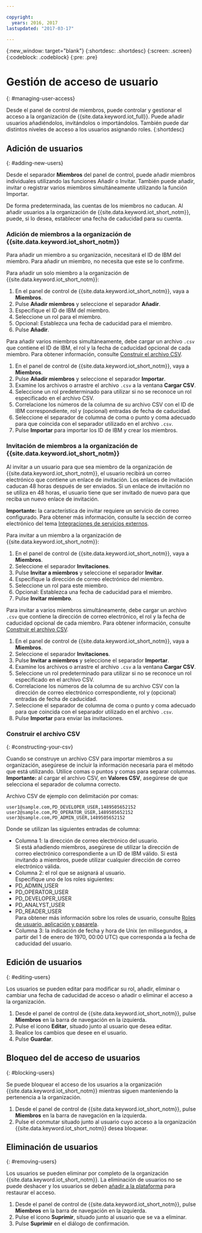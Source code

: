 ```yaml
---

copyright:
  years: 2016, 2017
lastupdated: "2017-03-17"

---
```


{:new_window: target="blank"}
{:shortdesc: .shortdesc}
{:screen: .screen}
{:codeblock: .codeblock}
{:pre: .pre}

# Gestión de acceso de usuario
{: #managing-user-access}

Desde el panel de control de miembros, puede controlar y gestionar el acceso a la organización de {{site.data.keyword.iot_full}}. Puede añadir usuarios añadiéndolos, invitándolos<!--, registering--> o importándolos. También puede dar distintos niveles de acceso a los usuarios asignando roles.
{:shortdesc}

## Adición de usuarios
{: #adding-new-users}

Desde el separador **Miembros** del panel de control, puede añadir miembros individuales utilizando las funciones <!--Add, Invite, or Register--> Añadir o Invitar. También puede <!--add, invite, or register-->añadir, invitar o registrar varios miembros simultáneamente utilizando la función Importar.

De forma predeterminada, las cuentas de los miembros no caducan. Al añadir usuarios a la organización de {{site.data.keyword.iot_short_notm}}, puede, si lo desea, establecer una fecha de caducidad para su cuenta.

### Adición de miembros a la organización de {{site.data.keyword.iot_short_notm}}

Para añadir un miembro a su organización, necesitará el ID de IBM del miembro. Para añadir un miembro, no necesita que este se lo confirme.

Para añadir un solo miembro a la organización de {{site.data.keyword.iot_short_notm}}:
1. En el panel de control de {{site.data.keyword.iot_short_notm}}, vaya a **Miembros**.
2. Pulse **Añadir miembros** y seleccione el separador **Añadir**.
3. Especifique el ID de IBM del miembro.
4. Seleccione un rol para el miembro.
5. Opcional: Establezca una fecha de caducidad para el miembro.
6. Pulse **Añadir**.

Para añadir varios miembros simultáneamente, debe cargar un archivo `.csv` que contiene el ID de IBM, el rol y la fecha de caducidad opcional de cada miembro. Para obtener información, consulte [Construir el archivo CSV](#constructing-your-csv).
1. En el panel de control de {{site.data.keyword.iot_short_notm}}, vaya a **Miembros**.
2. Pulse **Añadir miembros** y seleccione el separador **Importar**.
3. Examine los archivos o arrastre el archivo `.csv` a la ventana **Cargar CSV**.
4. Seleccione un rol predeterminado para utilizar si no se reconoce un rol especificado en el archivo CSV.
5. Correlacione los números de la columna de su archivo CSV con el ID de IBM correspondiente, rol y (opcional) entradas de fecha de caducidad.
6. Seleccione el separador de columna de coma o punto y coma adecuado para que coincida con el separador utilizado en el archivo `.csv`.
7. Pulse **Importar** para importar los ID de IBM y crear los miembros.


### Invitación de miembros a la organización de {{site.data.keyword.iot_short_notm}}

Al invitar a un usuario para que sea miembro de la organización de {{site.data.keyword.iot_short_notm}}, el usuario recibirá un correo electrónico que contiene un enlace de invitación. Los enlaces de invitación caducan 48 horas después de ser enviados. Si un enlace de invitación no se utiliza en 48 horas, el usuario tiene que ser invitado de nuevo para que reciba un nuevo enlace de invitación.

**Importante:** la característica de invitar requiere un servicio de correo configurado. Para obtener más información, consulte la sección de correo electrónico del tema [Integraciones de servicios externos](reference/extensions/index.html#email).

Para invitar a un miembro a la organización de {{site.data.keyword.iot_short_notm}}:
1. En el panel de control de {{site.data.keyword.iot_short_notm}}, vaya a **Miembros**.
2. Seleccione el separador **Invitaciones**.
2. Pulse **Invitar a miembros** y seleccione el separador **Invitar**.
3. Especifique la dirección de correo electrónico del miembro.
4. Seleccione un rol para este miembro.
5. Opcional: Establezca una fecha de caducidad para el miembro.
6. Pulse **Invitar miembro**.

Para invitar a varios miembros simultáneamente, debe cargar un archivo `.csv` que contiene la dirección de correo electrónico, el rol y la fecha de caducidad opcional de cada miembro. Para obtener información, consulte [Construir el archivo CSV](#constructing-your-csv).
1. En el panel de control de {{site.data.keyword.iot_short_notm}}, vaya a **Miembros**.
2. Seleccione el separador **Invitaciones**.
2. Pulse **Invitar a miembros** y seleccione el separador **Importar**.
3. Examine los archivos o arrastre el archivo `.csv` a la ventana **Cargar CSV**.
4. Seleccione un rol predeterminado para utilizar si no se reconoce un rol especificado en el archivo CSV.
5. Correlacione los números de la columna de su archivo CSV con la dirección de correo electrónico correspondiente, rol y (opcional) entradas de fecha de caducidad.
6. Seleccione el separador de columna de coma o punto y coma adecuado para que coincida con el separador utilizado en el archivo `.csv`.
7. Pulse **Importar** para enviar las invitaciones.

<!-- ### Registering a member with your {{site.data.keyword.iot_short_notm}} organization

If your organization is using {{site.data.keyword.Bluemix_notm}} {{site.data.keyword.ssoshort}}, you can add individual members to your organization by registering them, which does not require an IBMid.

To register a member with your {{site.data.keyword.iot_short_notm}} organization:
1. In the {{site.data.keyword.iot_short_notm}} dashboard, go to **Members**.
2. Select the **Invitations** tab.
2. Click **Invite Members** and select **Invite**.
3. Enter the email address of the member.
4. Select a role for this member.
5. Enter the subject, realm name, and issuer.
   **Important:** Ensure that the `Subject`, `Realm Name`, and `Issuer` fields comply with the OpenID Connect recommendations and standards. For more information, see the [OpenID Connect ![External link icon](../../icons/launch-glyph.svg "External link icon")](http://openid.net/connect/){: new_window} website.
6. Optional: Set an expiry date for the member.
7. Click **Register Member**.

To register multiple members simultaneously, you must upload a CSV (`.csv`) file that contains the email address, role, subject, realm name, issuer, and the optional expiry date of each member.
1. In the {{site.data.keyword.iot_short_notm}} dashboard, go to **Access**.
2. Click **Add Member** and select **Import**.
3. Click **Bulk Register**.
4. Select a default role and ensure that the column numbers on your CSV file match the column numbers in the CSV settings.
5. Ensure the column separator in your CSV file matches the column separator in the CSV settings.
6. Click **Browse your files** or drag the CSV file into the **Upload CSV** window. -->

### Construir el archivo CSV
{: #constructing-your-csv}

Cuando se construye un archivo CSV para importar miembros a su organización, asegúrese de incluir la información necesaria para el método que está utilizando. Utilice comas o puntos y comas para separar columnas.  
**Importante:** al cargar el archivo CSV, en **Valores CSV**, asegúrese de que selecciona el separador de columna correcto.

Archivo CSV de ejemplo con delimitación por comas:  
```
user1@sample.com,PD_DEVELOPER_USER,1489505652152
user2@sample.com,PD_OPERATOR_USER,1489505652152
user3@sample.com,PD_ADMIN_USER,1489505652152
```

Donde se utilizan las siguientes entradas de columna:  
- Columna 1: la dirección de correo electrónico del usuario.  
Si está añadiendo miembros, asegúrese de utilizar la dirección de correo electrónico correspondiente a un ID de IBM válido. Si está invitando a miembros, puede utilizar cualquier dirección de correo electrónico válida.
- Columna 2: el rol que se asignará al usuario.  
Especifique uno de los roles siguientes:
 - PD_ADMIN_USER
 - PD_OPERATOR_USER
 - PD_DEVELOPER_USER
 - PD_ANALYST_USER
 - PD_READER_USER  
 Para obtener más información sobre los roles de usuario, consulte [Roles de usuario, aplicación y pasarela](roles_index.html#user_roles).
- Columna 3: la indicación de fecha y hora de Unix (en milisegundos, a partir del 1 de enero de 1970, 00:00 UTC) que corresponda a la fecha de caducidad del usuario.

## Edición de usuarios
{: #editing-users}

Los usuarios se pueden editar para modificar su rol, añadir, eliminar o cambiar una fecha de caducidad de acceso o añadir o eliminar el acceso a la organización.

1. Desde el panel de control de {{site.data.keyword.iot_short_notm}}, pulse **Miembros** en la barra de navegación en la izquierda.
2. Pulse el icono **Editar**, situado junto al usuario que desea editar.
3. Realice los cambios que desee en el usuario.
4. Pulse **Guardar**.

## Bloqueo del de acceso de usuarios
{: #blocking-users}

Se puede bloquear el acceso de los usuarios a la organización {{site.data.keyword.iot_short_notm}} mientras siguen manteniendo la pertenencia a la organización.

1. Desde el panel de control de {{site.data.keyword.iot_short_notm}}, pulse **Miembros** en la barra de navegación en la izquierda.
2. Pulse el conmutar situado junto al usuario cuyo acceso a la organización {{site.data.keyword.iot_short_notm}} desea bloquear.


## Eliminación de usuarios
{: #removing-users}

Los usuarios se pueden eliminar por completo de la organización {{site.data.keyword.iot_short_notm}}. La eliminación de usuarios no se puede deshacer y los usuarios se deben [añadir a la plataforma](#adding-new-users) para restaurar el acceso.

1. Desde el panel de control de {{site.data.keyword.iot_short_notm}}, pulse **Miembros** en la barra de navegación en la izquierda.
2. Pulse el icono **Suprimir**, situado junto al usuario que se va a eliminar.
3. Pulse **Suprimir** en el diálogo de confirmación.
